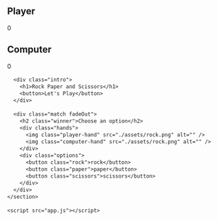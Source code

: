 <html lang="en">
  <head>
    <meta charset="UTF-8" />
    <meta name="viewport" content="width=device-width, initial-scale=1.0" />
    <meta http-equiv="X-UA-Compatible" content="ie=edge" />
    <link rel="stylesheet" href="./style.css" />
    <title>Rock paper and scissors</title>
  </head>
  <body>
    <section class="game">
      <div class="score">
        <div class="player-score">
          <h2>Player</h2>
          <p>0</p>
        </div>
        <div class="computer-score">
          <h2>Computer</h2>
          <p>0</p>
        </div>
      </div>

      <div class="intro">
        <h1>Rock Paper and Scissors</h1>
        <button>Let's Play</button>
      </div>

      <div class="match fadeOut">
        <h2 class="winner">Choose an option</h2>
        <div class="hands">
          <img class="player-hand" src="./assets/rock.png" alt="" />
          <img class="computer-hand" src="./assets/rock.png" alt="" />
        </div>
        <div class="options">
          <button class="rock">rock</button>
          <button class="paper">paper</button>
          <button class="scissors">scissors</button>
        </div>
      </div>
    </section>

    <script src="app.js"></script>
  </body>
</html>
